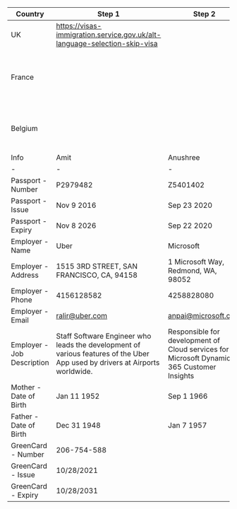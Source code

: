|Country|Step 1|Step 2|Hotel|Notes
|-|-|-|-|-|
|UK|https://visas-immigration.service.gov.uk/alt-language-selection-skip-visa||
|France|||Best Western Empire Elysees, 3 Rue de Montenotte, 75017 Paris, France, +33158054200, contact@bwee.fr|FRA1CI20237008709 - Chicago, FRA1MI20237006237 - Miami, FRA1LS20237011828 - Los Angeles|
|Belgium|||Hotel Ramada Brussels Woluwe by Wyndham, Av. des Pléiades 67, 1200 Brussels, Belgium, +3227753180, gm@ramadabrusselswoluwe.be|
|Info|Amit|Anushree|
|-|-|-|
|Passport - Number|P2979482|Z5401402|
|Passport - Issue|Nov 9 2016|Sep 23 2020|
|Passport - Expiry|Nov 8 2026|Sep 22 2020|
|Employer - Name|Uber|Microsoft|
|Employer - Address|1515 3RD STREET, SAN FRANCISCO, CA, 94158|1 Microsoft Way, Redmond, WA, 98052|
|Employer - Phone|4156128582|4258828080|
|Employer - Email|ralir@uber.com|anpai@microsoft.com|
|Employer - Job Description|Staff Software Engineer who leads the development of various features of the Uber App used by drivers at Airports worldwide.|Responsible for development of Cloud services for Microsoft Dynamics 365 Customer Insights|
|Mother - Date of Birth|Jan 11 1952|Sep 1 1966|
|Father - Date of Birth|Dec 31 1948|Jan 7 1957|
|GreenCard - Number|	206-754-588||
|GreenCard - Issue|10/28/2021|
|GreenCard - Expiry|10/28/2031|
